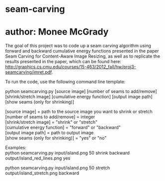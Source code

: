 # seam-carving
# author: Monee McGrady

The goal of this project was to code up a seam carving algorithm using forward and backward cumulative energy functions presented in the paper <br />
Seam Carving for Content-Aware Image Resizing, as well as to replicate the results presented in the paper, which can be found here: <br />
http://graphics.cs.cmu.edu/courses/15-463/2012_fall/hw/proj3-seamcarving/imret.pdf. <br />

To run the code, use the following command line template: <br />

python seamcarving.py [source image] [number of seams to add/remove] [shrink/stretch image] [cumulative energy function] [output image path] [show seams (only for shrinking)] <br />

[source image] = path to the source image you want to shrink or stretch <br />
[number of seams to add/remove] = integer <br />
[shrink/stretch image] = "shrink" or "stretch" <br />
[cumulative energy function] = "forward" or "backward" <br />
[output image path] = path to output image <br />
[show seams (only for shrinking)] = "yes" or "no" <br />

Examples: <br />
python seamcarving.py input/island.png 50 shrink backward output/island_red_lines.png yes <br />

python seamcarving.py input/island.png 50 stretch output/island_stretch.png backward <br />
